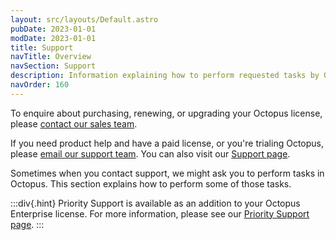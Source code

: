 ```yaml
---
layout: src/layouts/Default.astro
pubDate: 2023-01-01
modDate: 2023-01-01
title: Support
navTitle: Overview
navSection: Support
description: Information explaining how to perform requested tasks by Octopus support.
navOrder: 160
---
```


To enquire about purchasing, renewing, or upgrading your Octopus license, please [contact our sales team](https://yamldoc.liuyan.wang/company/contact). 

If you need product help and have a paid license, or you're trialing Octopus, please [email our support team](mailto:support@yamldoc.liuyan.wang). You can also visit our [Support page](https://yamldoc.liuyan.wang/support).

Sometimes when you contact support, we might ask you to perform tasks in Octopus. This section explains how to perform some of those tasks.

:::div{.hint}
Priority Support is available as an addition to your Octopus Enterprise license. For more information, please see our [Priority Support page](https://yamldoc.liuyan.wang/support/priority).
:::


